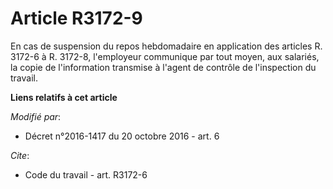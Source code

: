# Article R3172-9

En cas de suspension du repos hebdomadaire en application des articles R. 3172-6 à R. 3172-8,  l'employeur communique par
tout moyen, aux salariés, la copie de l'information transmise à l'agent de contrôle de l'inspection du travail.

**Liens relatifs à cet article**

_Modifié par_:

  - Décret n°2016-1417 du 20 octobre 2016 - art. 6

_Cite_:

  - Code du travail - art. R3172-6
